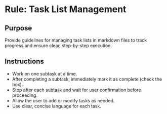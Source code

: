 # Rule: Task List Management

## Purpose
Provide guidelines for managing task lists in markdown files to track progress and ensure clear, step-by-step execution.

## Instructions
- Work on one subtask at a time.
- After completing a subtask, immediately mark it as complete (check the box).
- Stop after each subtask and wait for user confirmation before proceeding.
- Allow the user to add or modify tasks as needed.
- Use clear, concise language for each task. 
